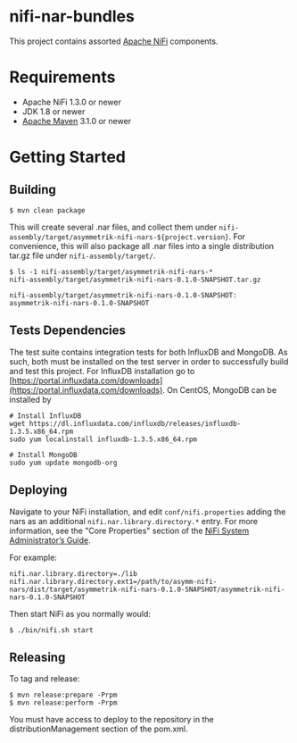# nifi-nar-bundles

This project contains assorted [Apache NiFi](http://nifi.apache.org/) components.

# Requirements

* Apache NiFi 1.3.0 or newer
* JDK 1.8 or newer
* [Apache Maven](http://maven.apache.org/) 3.1.0 or newer

# Getting Started

## Building
```
$ mvn clean package
```

This will create several .nar files, and collect them under `nifi-assembly/target/asymmetrik-nifi-nars-${project.version}`. For convenience, this will also package all .nar files into a single distribution tar.gz file under `nifi-assembly/target/`.

```
$ ls -1 nifi-assembly/target/asymmetrik-nifi-nars-*
nifi-assembly/target/asymmetrik-nifi-nars-0.1.0-SNAPSHOT.tar.gz

nifi-assembly/target/asymmetrik-nifi-nars-0.1.0-SNAPSHOT:
asymmetrik-nifi-nars-0.1.0-SNAPSHOT
```
## Tests Dependencies

The test suite contains integration tests for both InfluxDB and MongoDB. As such, both must be installed on the test server in order to successfully build and test this project.  For InfluxDB installation go to [https://portal.influxdata.com/downloads](https://portal.influxdata.com/downloads).  On CentOS, MongoDB can be installed by 

```
# Install InfluxDB
wget https://dl.influxdata.com/influxdb/releases/influxdb-1.3.5.x86_64.rpm
sudo yum localinstall influxdb-1.3.5.x86_64.rpm

# Install MongoDB
sudo yum update mongodb-org 
```

## Deploying

Navigate to your NiFi installation, and edit `conf/nifi.properties` adding the nars as an additional `nifi.nar.library.directory.*` entry. For more information, see the "Core Properties" section of the [NiFi System Administrator’s Guide](http://nifi.apache.org/docs/nifi-docs/html/administration-guide.html#system_properties).

For example:

```
nifi.nar.library.directory=./lib
nifi.nar.library.directory.ext1=/path/to/asymm-nifi-nars/dist/target/asymmetrik-nifi-nars-0.1.0-SNAPSHOT/asymmetrik-nifi-nars-0.1.0-SNAPSHOT
```

Then start NiFi as you normally would:

```
$ ./bin/nifi.sh start
```

## Releasing

To tag and release:

```
$ mvn release:prepare -Prpm
$ mvn release:perform -Prpm
```

You must have access to deploy to the repository in the distributionManagement section of the pom.xml.

